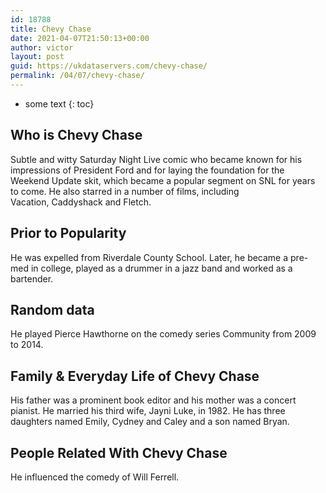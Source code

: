 ```yaml
---
id: 18788
title: Chevy Chase
date: 2021-04-07T21:50:13+00:00
author: victor
layout: post
guid: https://ukdataservers.com/chevy-chase/
permalink: /04/07/chevy-chase/
---
```


* some text
{: toc}


## Who is Chevy Chase



Subtle and witty Saturday Night Live comic who became known for his impressions of President Ford and for laying the foundation for the Weekend Update skit, which became a popular segment on SNL for years to come. He also starred in a number of films, including Vacation, Caddyshack and Fletch.

                
                
                
## Prior to Popularity



He was expelled from Riverdale County School. Later, he became a pre-med in college, played as a drummer in a jazz band and worked as a bartender.

                
                
                
## Random data



He played Pierce Hawthorne on the comedy series Community from 2009 to 2014.

                
                
                
## Family & Everyday Life of Chevy Chase



His father was a prominent book editor and his mother was a concert pianist. He married his third wife, Jayni Luke, in 1982. He has three daughters named Emily, Cydney and Caley and a son named Bryan.

                
                
                
## People Related With Chevy Chase



He influenced the comedy of Will Ferrell.

                
              
            
          
          
          